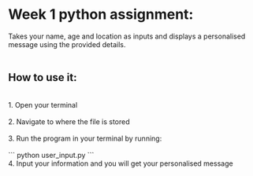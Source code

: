 # Week 1 python assignment:<br>
Takes your name, age and location as inputs and displays a personalised message using the provided details.<br>
<br>

## How to use it:
<br>
1. Open your terminal<br>
<br>
2. Navigate to where the file is stored<br>
<br>
3. Run the program in your terminal by running:<br>
<br>
        ``` python user_input.py ``` 
   <br>
4. Input your information and you will get your personalised message
